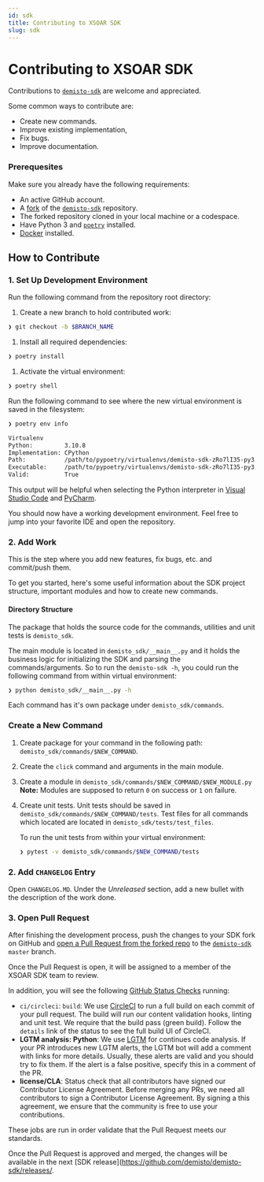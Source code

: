 ```yaml
---
id: sdk
title: Contributing to XSOAR SDK
slug: sdk
---
```


# Contributing to XSOAR SDK

Contributions to [`demisto-sdk`](https://github.com/demisto/demisto-sdk) are welcome and appreciated. 

Some common ways to contribute are:

- Create new commands.
- Improve existing implementation, 
- Fix bugs.
- Improve documentation. 

### Prerequesites

Make sure you already have the following requirements:

* An active GitHub account.
* A [fork](https://docs.github.com/en/get-started/quickstart/fork-a-repo) of the [`demisto-sdk`](https://github.com/demisto/demisto-sdk) repository. 
* The forked repository cloned in your local machine or a codespace.
* Have Python 3 and [`poetry`](https://python-poetry.org/docs/#installation) installed.
* [Docker](https://docs.docker.com/engine/install/) installed.

## How to Contribute

### 1. Set Up Development Environment

Run the following command from the repository root directory:

1. Create a new branch to hold contributed work:

```bash
❯ git checkout -b $BRANCH_NAME
```

1. Install all required dependencies:

```bash
❯ poetry install
```

1. Activate the virtual environment:

```bash
❯ poetry shell 
```

Run the following command to see where the new virtual environment is saved in the filesystem:

```bash
❯ poetry env info

Virtualenv
Python:         3.10.8
Implementation: CPython
Path:           /path/to/pypoetry/virtualenvs/demisto-sdk-zRo7lI35-py3.10
Executable:     /path/to/pypoetry/virtualenvs/demisto-sdk-zRo7lI35-py3.10/bin/python
Valid:          True
```

This output will be helpful when selecting the Python interpreter in [Visual Studio Code](https://code.visualstudio.com/docs/python/environments) and [PyCharm](https://www.jetbrains.com/help/pycharm/configuring-python-interpreter.html#add-existing-interpreter).

You should now have a working development environment. Feel free to jump into your favorite IDE and open the repository.

### 2. Add Work

This is the step where you add new features, fix bugs, etc. and commit/push them.

To get you started, here's some useful information about the SDK project structure, important modules and how to create new commands. 
#### Directory Structure

The package that holds the source code for the commands, utilities and unit tests is `demisto_sdk`.

The main module is located in `demisto_sdk/__main__.py` and it holds the business logic for initializing the SDK and parsing the commands/arguments. So to run the `demisto-sdk -h`, you could run the following command from within virtual environment:

```bash
❯ python demisto_sdk/__main__.py -h
```

Each command has it's own package under `demisto_sdk/commands`.

### Create a New Command

1. Create package for your command in the following path: `demisto_sdk/commands/$NEW_COMMAND`.
1. Create the `click` command and arguments in the main module.
1. Create a module in `demisto_sdk/commands/$NEW_COMMAND/$NEW_MODULE.py`
**Note:** Modules are supposed to return `0` on success or `1` on failure. 
1. Create unit tests. Unit tests should be saved in `demisto_sdk/commands/$NEW_COMMAND/tests`. Test files for all commands which located are located in 
`demisto_sdk/tests/test_files`.
   
   To run the unit tests from within your virtual environment:

   ```bash
   ❯ pytest -v demisto_sdk/commands/$NEW_COMMAND/tests
   ```


### 2. Add `CHANGELOG` Entry

Open `CHANGELOG.MD`. Under the *Unreleased* section, add a new bullet with the description of the work done.

### 3.  Open Pull Request

After finishing the development process, push the changes to your SDK fork on GitHub and [open a Pull Request from the forked repo](https://help.github.com/articles/creating-a-pull-request-from-a-fork/) to the [`demisto-sdk`](https://github.com/demisto/demisto-sdk) `master` branch.

Once the Pull Request is open, it will be assigned to a member of the XSOAR SDK team to review. 

In addition, you will see the following [GitHub Status Checks](https://help.github.com/en/github/collaborating-with-issues-and-pull-requests/about-status-checks) running:

* `ci/circleci`: `build`: We use [CircleCI](https://circleci.com/gh/demisto/demisto-sdk) to run a full build on each commit of your pull request. The build will run our content validation hooks, linting and unit test. We require that the build pass (green build). Follow the `details` link of the status to see the full build UI of CircleCI.
* **LGTM analysis: Python**: We use [LGTM](https://lgtm.com) for continues code analysis. If your PR introduces new LGTM alerts, the LGTM bot will add a comment with links for more details. Usually, these alerts are valid and you should try to fix them. If the alert is a false positive, specify this in a comment of the PR.
* **license/CLA**: Status check that all contributors have signed our Contributor License Agreement. Before merging any PRs, we need all contributors to sign a Contributor License Agreement. By signing a this agreement, we ensure that the community is free to use your contributions.

These jobs are run in order validate that the Pull Request meets our standards.

Once the Pull Request is approved and merged, the changes will be available in the next [SDK release](https://github.com/demisto/demisto-sdk/releases/.
